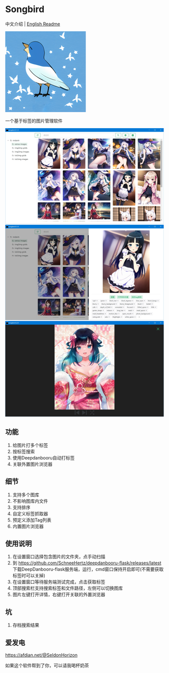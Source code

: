 # Songbird
中文介绍 | [English Readme](https://github.com/SchneeHertz/songbird/blob/master/README_EN.md)

<img src="https://raw.githubusercontent.com/SchneeHertz/songbird/master/public/icon.png" alt="icon.png" width="256"/>

一个基于标签的图片管理软件

![home.jpg](https://raw.githubusercontent.com/SchneeHertz/songbird/master/screenshots/home.jpg)
![tags.jpg](https://raw.githubusercontent.com/SchneeHertz/songbird/master/screenshots/tags.jpg)
![internalViewer.jpg](https://raw.githubusercontent.com/SchneeHertz/songbird/master/screenshots/internalViewer.jpg)

## 功能
1. 给图片打多个标签
2. 按标签搜索
3. 使用Deepdanbooru自动打标签
4. 关联外置图片浏览器

## 细节
1. 支持多个图库
2. 不影响图库内文件
3. 支持排序
4. 自定义标签抓取器
5. 预定义添加Tag列表
6. 内置图片浏览器

## 使用说明
1. 在设置窗口选择包含图片的文件夹，点手动扫描
2. 到 https://github.com/SchneeHertz/deepdanbooru-flask/releases/latest
   下载DeepDanbooru-flask服务端，运行，cmd窗口保持开启即可(不需要获取标签时可以关掉)
3. 在设置窗口等待服务端测试完成，点击获取标签
4. 顶部搜索栏支持搜索标签和文件路径，左侧可以切换图库
5. 图片左键打开详情，右键打开关联的外置浏览器

## 坑
1. 存档搜索结果

## 爱发电
https://afdian.net/@SeldonHorizon

如果这个软件帮到了你，可以请我喝杯奶茶